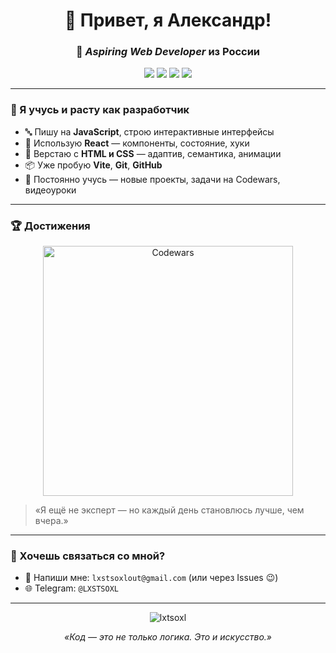 <h1 align="center">👋 Привет, я Александр!</h1>
<h3 align="center">🚀 <i>Aspiring Web Developer</i> из России</h3>

<p align="center">
  <img src="https://img.shields.io/badge/-React-61DAFB?style=for-the-badge&logo=react&logoColor=white" />
  <img src="https://img.shields.io/badge/-JavaScript-F7DF1E?style=for-the-badge&logo=javascript&logoColor=black" />
  <img src="https://img.shields.io/badge/-HTML5-E34F26?style=for-the-badge&logo=html5&logoColor=white" />
  <img src="https://img.shields.io/badge/-CSS3-1572B6?style=for-the-badge&logo=css3&logoColor=white" />
</p>

---

### 🌱 Я учусь и расту как разработчик

- 🔤 Пишу на **JavaScript**, строю интерактивные интерфейсы  
- 🧩 Использую **React** — компоненты, состояние, хуки  
- 🎨 Верстаю с **HTML и CSS** — адаптив, семантика, анимации  
- 📦 Уже пробую **Vite**, **Git**, **GitHub**  
- 🧠 Постоянно учусь — новые проекты, задачи на Codewars, видеоуроки  

---

### 🏆 Достижения

<p align="center">
  <a href="https://www.codewars.com/users/LXTSOXL">
    <img src="https://www.codewars.com/users/LXTSOXL/badges/large" alt="Codewars" width="400" />
  </a>
</p>

> «Я ещё не эксперт — но каждый день становлюсь лучше, чем вчера.»

---

### 💬 Хочешь связаться со мной?

- 📩 Напиши мне: `lxstsoxlout@gmail.com` (или через Issues 😉)
- 🌐 Telegram: `@LXSTSOXL` 

---

<p align="center">
  <img src="https://komarev.com/ghpvc/?username=lxtsoxl&label=Profile%20views&color=blue&style=flat" alt="lxtsoxl" />
</p>

<p align="center">
  <i>«Код — это не только логика. Это и искусство.»</i>
</p>
